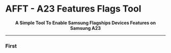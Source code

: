 # AFFT - A23 Features Flags Tool

<p align="center"><b>A Simple Tool To Enable Samsung Flagships Devices Features on Samsung A23</b></p>

<hr>

### First
